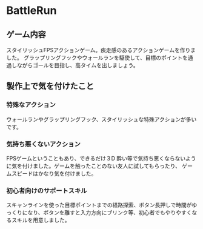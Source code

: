 # BattleRun

## ゲーム内容

スタイリッシュFPSアクションゲーム。疾走感のあるアクションゲームを作りました。
グラップリングフックやウォールランを駆使して、目標のポイントを通過しながらゴールを目指し、高タイムを出しましょう。

## 製作上で気を付けたこと

### 特殊なアクション
ウォールランやグラップリングフック、スタイリッシュな特殊アクションが多いです。

### 気持ち悪くないアクション
FPSゲームということもあり、できるだけ３D 酔い等で気持ち悪くならないように気を付けました。ゲームを触ったことのない友人に試してもらったり、
ゲームスピードはかなり気を付けました。

### 初心者向けのサポートスキル
スキャンラインを使った目標ポイントまでの経路探索、ボタン長押しで時間がゆっくりになり、ボタンを離すと入力方向にブリンク等、初心者でもやりやすくなるスキルを用意しました。
